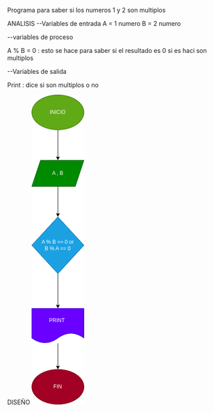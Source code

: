Programa para saber si los numeros 1 y 2 son multiplos

ANALISIS
--Variables de entrada A = 1 numero B = 2 numero

--variables de proceso

A % B = 0 : esto se hace para saber si el resultado es 0 si es haci son multiplos

--Variables de salida

Print : dice si son multiplos o no

DISEÑO
![Diagrama de flujo](diagrama.png "diagrama de flujo")